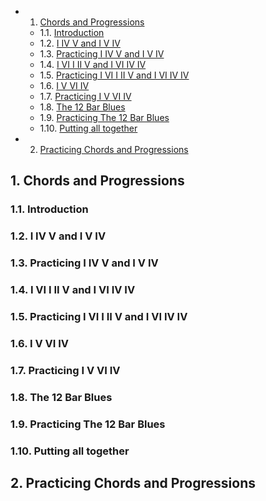<!-- vscode-markdown-toc -->
* 1. [Chords and Progressions](#ChordsandProgressions)
	* 1.1. [Introduction](#Introduction)
	* 1.2. [I IV V and I V IV](#IIVVandIVIV)
	* 1.3. [Practicing I IV V and I V IV](#PracticingIIVVandIVIV)
	* 1.4. [I VI I II V and I VI IV IV](#IVIIIIVandIVIIVIV)
	* 1.5. [Practicing I VI I II V and I VI IV IV](#PracticingIVIIIIVandIVIIVIV)
	* 1.6. [I V VI IV](#IVVIIV)
	* 1.7. [Practicing I V VI IV](#PracticingIVVIIV)
	* 1.8. [The 12 Bar Blues](#The12BarBlues)
	* 1.9. [Practicing The 12 Bar Blues](#PracticingThe12BarBlues)
	* 1.10. [Putting all together](#Puttingalltogether)
* 2. [Practicing Chords and Progressions](#PracticingChordsandProgressions)

<!-- vscode-markdown-toc-config
	numbering=true
	autoSave=true
	/vscode-markdown-toc-config -->
<!-- /vscode-markdown-toc -->

##  1. <a name='ChordsandProgressions'></a>Chords and Progressions

###  1.1. <a name='Introduction'></a>Introduction

###  1.2. <a name='IIVVandIVIV'></a>I IV V and I V IV

###  1.3. <a name='PracticingIIVVandIVIV'></a>Practicing I IV V and I V IV

###  1.4. <a name='IVIIIIVandIVIIVIV'></a>I VI I II V and I VI IV IV

###  1.5. <a name='PracticingIVIIIIVandIVIIVIV'></a>Practicing I VI I II V and I VI IV IV

###  1.6. <a name='IVVIIV'></a>I V VI IV

###  1.7. <a name='PracticingIVVIIV'></a>Practicing I V VI IV

###  1.8. <a name='The12BarBlues'></a>The 12 Bar Blues

###  1.9. <a name='PracticingThe12BarBlues'></a>Practicing The 12 Bar Blues

###  1.10. <a name='Puttingalltogether'></a>Putting all together

##  2. <a name='PracticingChordsandProgressions'></a>Practicing Chords and Progressions